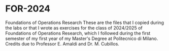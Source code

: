 # FOR-2024
Foundations of Operations Research
These are the files that I copied during the labs or that I wrote as exercises for the class of 2024/2025 of Foundations of Operations Research, which I followed during the first semester of my first year of my Master's Degree at Politecnico di Milano. Credits due to Professor E. Amaldi and Dr. M. Cubillos.
